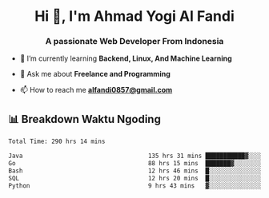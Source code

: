 <h1 align="center">Hi 👋, I'm Ahmad Yogi Al Fandi</h1>
<h3 align="center">A passionate Web Developer From Indonesia</h3>

- 🌱 I’m currently learning **Backend, Linux, And Machine Learning**

- 💬 Ask me about **Freelance and Programming**

- 📫 How to reach me **<alfandi0857@gmail.com>**


## 📊 Breakdown Waktu Ngoding

<!--START_SECTION:waka-->

```txt
Total Time: 290 hrs 14 mins

Java                                   135 hrs 31 mins ███████████▓░░░░░░░░░░░░░   46.49 %
Go                                     88 hrs 15 mins  ███████▓░░░░░░░░░░░░░░░░░   30.27 %
Bash                                   12 hrs 46 mins  █░░░░░░░░░░░░░░░░░░░░░░░░   04.38 %
SQL                                    12 hrs 20 mins  █░░░░░░░░░░░░░░░░░░░░░░░░   04.24 %
Python                                 9 hrs 43 mins   ▓░░░░░░░░░░░░░░░░░░░░░░░░   03.33 %
```

<!--END_SECTION:waka-->
